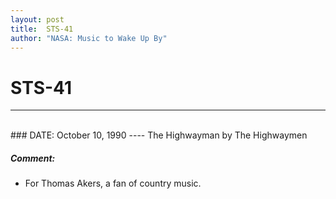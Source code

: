 ```yaml
---
layout: post
title:  STS-41
author: "NASA: Music to Wake Up By"
---
```


# STS-41
----
<br/>
### DATE: October 10, 1990
----
The Highwayman by The Highwaymen

##### Comment:
* For Thomas Akers, a fan of country music.
